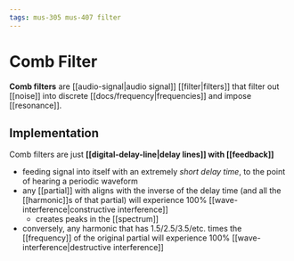 ```yaml
---
tags: mus-305 mus-407 filter
---
```


# Comb Filter

**Comb filters** are [[audio-signal|audio signal]] [[filter|filters]] that filter out [[noise]] into discrete [[docs/frequency|frequencies]] and impose [[resonance]].

## Implementation

Comb filters are just **[[digital-delay-line|delay lines]] with [[feedback]]**

- feeding signal into itself with an extremely _short delay time_, to the point of hearing a periodic waveform
- any [[partial]] with aligns with the inverse of the delay time (and all the [[harmonic]]s of that partial) will experience 100% [[wave-interference|constructive interference]]
  - creates peaks in the [[spectrum]]
- conversely, any harmonic that has 1.5/2.5/3.5/etc. times the [[frequency]] of the original partial will experience 100% [[wave-interference|destructive interference]]
